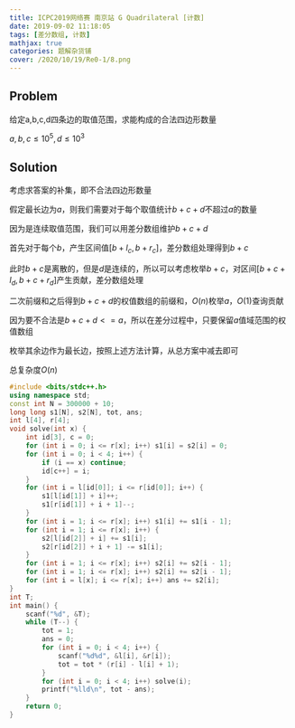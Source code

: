 ```yaml
---
title: ICPC2019网络赛 南京站 G Quadrilateral [计数]
date: 2019-09-02 11:18:05
tags: [差分数组, 计数]
mathjax: true
categories: 题解杂货铺
cover: /2020/10/19/Re0-1/8.png
---
```

## Problem
给定a,b,c,d四条边的取值范围，求能构成的合法四边形数量

$a,b,c \le 10^5,d \le 10^3$

## Solution
考虑求答案的补集，即不合法四边形数量

假定最长边为$a$，则我们需要对于每个取值统计$b+c+d$不超过$a$的数量

因为是连续取值范围，我们可以用差分数组维护$b+c+d$

首先对于每个$b$，产生区间值$[b+l_c,b+r_c]$，差分数组处理得到$b+c$

此时$b+c$是离散的，但是$d$是连续的，所以可以考虑枚举$b+c$，对区间$[b+c+l_d,b+c+r_d]$产生贡献，差分数组处理

二次前缀和之后得到$b+c+d$的权值数组的前缀和，$O(n)$枚举$a$，$O(1)$查询贡献

因为要不合法是$b+c+d<=a$，所以在差分过程中，只要保留$a$值域范围的权值数组

枚举其余边作为最长边，按照上述方法计算，从总方案中减去即可

总复杂度$O(n)$

```cpp
#include <bits/stdc++.h>
using namespace std;
const int N = 300000 + 10;
long long s1[N], s2[N], tot, ans;
int l[4], r[4];
void solve(int x) {
    int id[3], c = 0;
    for (int i = 0; i <= r[x]; i++) s1[i] = s2[i] = 0;
    for (int i = 0; i < 4; i++) {
        if (i == x) continue;
        id[c++] = i;
    }
    for (int i = l[id[0]]; i <= r[id[0]]; i++) {
        s1[l[id[1]] + i]++;
        s1[r[id[1]] + i + 1]--;
    }
    for (int i = 1; i <= r[x]; i++) s1[i] += s1[i - 1];
    for (int i = 1; i <= r[x]; i++) {
        s2[l[id[2]] + i] += s1[i];
        s2[r[id[2]] + i + 1] -= s1[i];
    }
    for (int i = 1; i <= r[x]; i++) s2[i] += s2[i - 1];
    for (int i = 1; i <= r[x]; i++) s2[i] += s2[i - 1];
    for (int i = l[x]; i <= r[x]; i++) ans += s2[i];
}
int T; 
int main() {
    scanf("%d", &T);
    while (T--) {
        tot = 1;
        ans = 0;
        for (int i = 0; i < 4; i++) {
            scanf("%d%d", &l[i], &r[i]);
            tot = tot * (r[i] - l[i] + 1);
        }
        for (int i = 0; i < 4; i++) solve(i);
        printf("%lld\n", tot - ans);
    }
    return 0;
}
```